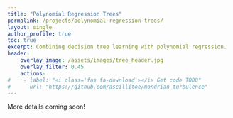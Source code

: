 ```yaml
---
title: "Polynomial Regression Trees"
permalink: /projects/polynomial-regression-trees/
layout: single
author_profile: true
toc: true
excerpt: Combining decision tree learning with polynomial regression. 
header:
    overlay_image: /assets/images/tree_header.jpg
    overlay_filter: 0.45
    actions:
#    - label: "<i class='fas fa-download'></i> Get code TODO"
#      url: "https://github.com/ascillitoe/mondrian_turbulence"
---
```


More details coming soon!
